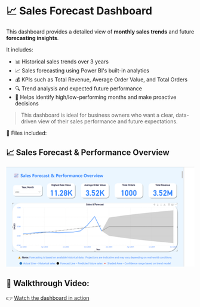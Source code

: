 # 📈 Sales Forecast Dashboard

This dashboard provides a detailed view of **monthly sales trends** and future **forecasting insights**.

It includes:
- 📊 Historical sales trends over 3 years  
- 📈 Sales forecasting using Power BI's built-in analytics  
- 💰 KPIs such as Total Revenue, Average Order Value, and Total Orders  
- 🔍 Trend analysis and expected future performance  
- 🎯 Helps identify high/low-performing months and make proactive decisions

> This dashboard is ideal for business owners who want a clear, data-driven view of their sales performance and future expectations.

📁 Files included:

## 📈 Sales Forecast & Performance Overview

![📈 Sales Forecast & Performance Overview](https://github.com/AmirElRaddaf/full-sales-analysis-project/blob/main/sales_forecast_dashboard.png?raw=true)

## 🎥 Walkthrough Video:
👉 [Watch the dashboard in action](https://drive.google.com/file/d/1e45AGVNXPTTosKpoIE-Z81djwmsZPsC1/view?usp=sharing)
